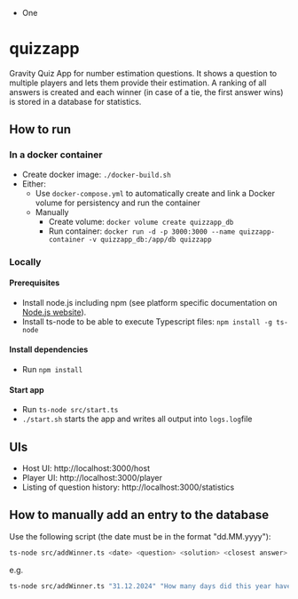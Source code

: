 
- One

# quizzapp

Gravity Quiz App for number estimation questions. It shows a question to multiple players and lets them provide their estimation. A ranking of all answers is created and each winner (in case of a tie, the first answer wins) is stored in a database for statistics.

## How to run
### In a docker container
- Create docker image:  ```./docker-build.sh```
- Either:
    - Use ```docker-compose.yml``` to automatically create and link a Docker volume for persistency and run the container
    - Manually
        - Create volume: ```docker volume create quizzapp_db```
        - Run container: ```docker run -d -p 3000:3000 --name quizzapp-container -v quizzapp_db:/app/db quizzapp```

### Locally
#### Prerequisites
- Install node.js including npm (see platform specific documentation on [Node.js website](https://nodejs.org/en/download)).
- Install ts-node to be able to execute Typescript files: ```npm install -g ts-node```

#### Install dependencies
- Run ```npm install```

#### Start app
- Run ```ts-node src/start.ts```
- ```./start.sh``` starts the app and writes all output into ```logs.log```file

## UIs
- Host UI: http://localhost:3000/host
- Player UI: http://localhost:3000/player
- Listing of question history: http://localhost:3000/statistics

## How to manually add an entry to the database
Use the following script (the date must be in the format "dd.MM.yyyy"):

```sh
ts-node src/addWinner.ts <date> <question> <solution> <closest answer> <winner>
```

e.g.

```sh
ts-node src/addWinner.ts "31.12.2024" "How many days did this year have?" 366 365 Martina
```
